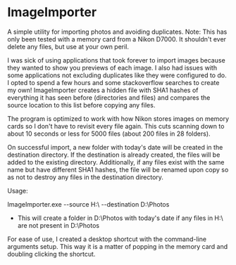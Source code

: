 # ImageImporter
A simple utility for importing photos and avoiding duplicates. Note:
This has only been tested with a memory card from a Nikon D7000. It
shouldn't ever delete any files, but use at your own peril.

I was sick of using applications that took forever to import images because they wanted to show you previews of each image. I also had issues with some applications not excluding duplicates like they were configured to do. I opted to spend a few hours and some stackoverflow searches to create my own! ImageImporter creates a hidden file with SHA1 hashes of everything it has seen before (directories and files) and compares the source location to this list before copying any files. 

The program is optimized to work with how Nikon stores images on memory cards so I don't have to revisit every file again. This cuts scanning down to about 10 seconds or less for 5000 files (about 200 files in 28 folders).

On successful import, a new folder with today's date will be created in the destination directory. If the destination is already created, the files will be added to the existing directory. Additionally, if any files exist with the same name but have different SHA1 hashes, the file will be renamed upon copy so as not to destroy any files in the destination directory.

Usage:

ImageImporter.exe --source H:\ --destination D:\Photos
  - This will create a folder in D:\Photos with today's date if any files in H:\ are not present in D:\Photos
  
For ease of use, I created a desktop shortcut with the command-line arguments setup. This way it is a matter of popping in the memory card and doubling clicking the shortcut.
